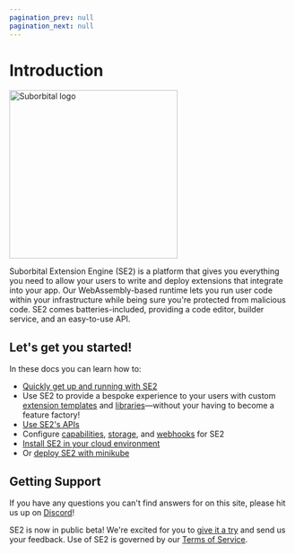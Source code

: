 ```yaml
---
pagination_prev: null
pagination_next: null
---
```


# Introduction

<img src="/img/hero.svg" width="300" height="300" alt="Suborbital logo"/>

Suborbital Extension Engine (SE2) is a platform that gives you everything you need to allow your users to write and deploy extensions that integrate into your app. Our WebAssembly-based runtime lets you run user code within your infrastructure while being sure you're protected from malicious code. SE2 comes batteries-included, providing a code editor, builder service, and an easy-to-use API.

## Let's get you started!

In these docs you can learn how to:

- [Quickly get up and running with SE2](./quickstart.md)
- Use SE2 to provide a bespoke experience to your users with custom [extension templates](./how-to/customize-extensions/custom-extension-templates.md) and [libraries](./how-to/customize-extensions/custom-libraries.md)—without your having to become a feature factory!
- [Use SE2's APIs](./how-to/using-api.md)
- Configure [capabilities](./how-to/deploy/cloud-deployment/configure-capabilities.md), [storage](./how-to/deploy/cloud-deployment/configure-storage.md), and [webhooks](./how-to/deploy/cloud-deployment/configure-webhooks.md) for SE2
- [Install SE2 in your cloud environment](./how-to/deploy/cloud-deployment/install-se2-in-your-cloud-environment.md)
- Or [deploy SE2 with minikube](./how-to/deploy/other-deployments/minikube.md)

## Getting Support

If you have any questions you can't find answers for on this site, please hit us up on [Discord](https://chat.suborbital.dev)!

SE2 is now in public beta! We're excited for you to [give it a try](./quickstart.md) and send us your feedback. Use of SE2 is governed by our [Terms of Service](https://suborbital.network/terms-of-service.pdf).
